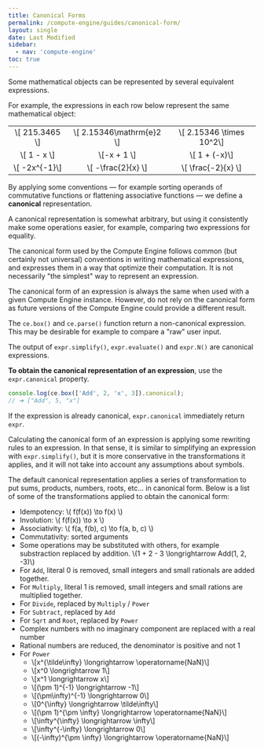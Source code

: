 ```yaml
---
title: Canonical Forms
permalink: /compute-engine/guides/canonical-form/
layout: single
date: Last Modified
sidebar:
  - nav: 'compute-engine'
toc: true
---
```


Some mathematical objects can be represented by several equivalent expressions.

For example, the expressions in each row below represent the same mathematical
object:

<div class="equal-width-columns">

|                  |                            |                            |
| :---------------: | :-----------------------: | :------------------------: |
| \\[ 215.3465 \\] | \\[ 2.15346\mathrm{e}2 \\] | \\[ 2.15346 \times 10^2\\] |
| \\[ 1 - x \\]    | \\[-x + 1 \\]              | \\[ 1 + (-x)\\]            |
| \\[ -2x^{-1}\\]  | \\[ -\frac{2}{x} \\]       | \\[ \frac{-2}{x} \\]       |

</div>

By applying some conventions &mdash; for example sorting operands of 
commutative functions or flattening associative functions &mdash; 
we define a **canonical** representation.

A canonical representation is somewhat arbitrary, but using it consistently make
some operations easier, for example, comparing two expressions for equality.

The canonical form used by the Compute Engine follows common (but certainly not
universal) conventions in writing mathematical expressions, and expresses them
in a way that optimize their computation. It is not necessarily "the simplest" way
to represent an expression.

The canonical form of an expression is always the same when used with a given
Compute Engine instance. However, do not rely on the canonical form as future
versions of the Compute Engine could provide a different result.

The `ce.box()` and `ce.parse()` function return a non-canonical expression. 
This may be desirable for example to compare a "raw" user input.

The output of `expr.simplify()`, `expr.evaluate()` and `expr.N()` are
canonical expressions.

**To obtain the canonical representation of an expression**, use the
`expr.canonical` property.

```js
console.log(ce.box(['Add', 2, 'x', 3]).canonical);
// ➔ ["Add", 5, "x"]
```

If the expression is already canonical, `expr.canonical` immediately return 
`expr`.


Calculating the canonical form of an expression is applying some rewriting rules
to an expression. In that sense, it is similar to simplifying an expression with
`expr.simplify()`, but it is more conservative in the transformations it
applies, and it will not take into account any assumptions about symbols.

The default canonical representation applies a series of transformation to put
sums, products, numbers, roots, etc... in canonical form. Below is a list
of some of the transformations applied to obtain the canonical form:

- Idempotency: \\( f(f(x)) \to f(x) \\)
- Involution: \\( f(f(x)) \to x \\)
- Associativity: \\( f(a, f(b), c) \to f(a, b, c) \\)
- Commutativity: sorted arguments
- Some operations may be substituted with others, for example substraction
  replaced by addition. \\(1 + 2 - 3 \longrightarrow Add(1, 2, -3)\\)
- For `Add`, literal 0 is removed, small integers and small rationals are 
  added together.
- For `Multiply`, literal 1 is removed, small integers and small rations are
  multiplied together.
- For `Divide`, replaced by `Multiply` / `Power`
- For `Subtract`, replaced by `Add`
- For `Sqrt` and `Root`, replaced by `Power`
- Complex numbers with no imaginary component are replaced with a real number
- Rational numbers are reduced, the denominator is positive and not 1
- For `Power`
  - \\[x^{\tilde\infty} \longrightarrow \operatorname{NaN}\\]
  - \\[x^0 \longrightarrow 1\\]
  - \\[x^1 \longrightarrow x\\]
  - \\[(\pm 1)^{-1} \longrightarrow -1\\]
  - \\[(\pm\infty)^{-1} \longrightarrow 0\\]
  - \\[0^{\infty} \longrightarrow \tilde\infty\\]
  - \\[(\pm 1)^{\pm \infty} \longrightarrow \operatorname{NaN}\\]
  - \\[\infty^{\infty} \longrightarrow \infty\\]
  - \\[\infty^{-\infty} \longrightarrow 0\\]
  - \\[(-\infty)^{\pm \infty} \longrightarrow \operatorname{NaN}\\]


                                                                                                          

